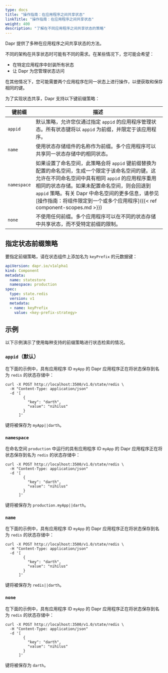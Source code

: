 ```yaml
---
type: docs
title: "操作指南：在应用程序之间共享状态"
linkTitle: "操作指南：在应用程序之间共享状态"
weight: 400
description: "了解在不同应用程序之间共享状态的策略"
---
```


Dapr 提供了多种在应用程序之间共享状态的方法。

不同的架构在共享状态时可能有不同的需求。在某些情况下，您可能会希望：

- 在特定应用程序中封装所有状态
- 让 Dapr 为您管理状态访问

在其他情况下，您可能需要两个应用程序在同一状态上进行操作，以便获取和保存相同的键。

为了实现状态共享，Dapr 支持以下键前缀策略：

| 键前缀 | 描述 |
| ------------ | ----------- |
| `appid` | 默认策略，允许您仅通过指定 `appid` 的应用程序管理状态。所有状态键将以 `appid` 为前缀，并限定于该应用程序。 |
| `name` | 使用状态存储组件的名称作为前缀。多个应用程序可以共享同一状态存储中的相同状态。 |
| `namespace` | 如果设置了命名空间，此策略会将 `appid` 键前缀替换为配置的命名空间，生成一个限定于该命名空间的键。这允许在不同命名空间中具有相同 `appid` 的应用程序重用相同的状态存储。如果未配置命名空间，则会回退到 `appid` 策略。有关 Dapr 中命名空间的更多信息，请参见 [操作指南：将组件限定到一个或多个应用程序]({{< ref component-scopes.md >}}) |
| `none` | 不使用任何前缀。多个应用程序可以在不同的状态存储中共享状态，而不受特定前缀的限制。 |

## 指定状态前缀策略

要指定前缀策略，请在状态组件上添加名为 `keyPrefix` 的元数据键：

```yaml
apiVersion: dapr.io/v1alpha1
kind: Component
metadata:
  name: statestore
  namespace: production
spec:
  type: state.redis
  version: v1
  metadata:
  - name: keyPrefix
    value: <key-prefix-strategy>
```

## 示例

以下示例演示了使用每种支持的前缀策略进行状态检索的情况。

### `appid`（默认）

在下面的示例中，具有应用程序 ID `myApp` 的 Dapr 应用程序正在将状态保存到名为 `redis` 的状态存储中：

```shell
curl -X POST http://localhost:3500/v1.0/state/redis \
  -H "Content-Type: application/json"
  -d '[
        {
          "key": "darth",
          "value": "nihilus"
        }
      ]'
```

键将被保存为 `myApp||darth`。

### `namespace`

在命名空间 `production` 中运行的具有应用程序 ID `myApp` 的 Dapr 应用程序正在将状态保存到名为 `redis` 的状态存储中：

```shell
curl -X POST http://localhost:3500/v1.0/state/redis \
  -H "Content-Type: application/json"
  -d '[
        {
          "key": "darth",
          "value": "nihilus"
        }
      ]'
```

键将被保存为 `production.myApp||darth`。

### `name`

在下面的示例中，具有应用程序 ID `myApp` 的 Dapr 应用程序正在将状态保存到名为 `redis` 的状态存储中：

```shell
curl -X POST http://localhost:3500/v1.0/state/redis \
  -H "Content-Type: application/json"
  -d '[
        {
          "key": "darth",
          "value": "nihilus"
        }
      ]'
```

键将被保存为 `redis||darth`。

### `none`

在下面的示例中，具有应用程序 ID `myApp` 的 Dapr 应用程序正在将状态保存到名为 `redis` 的状态存储中：

```shell
curl -X POST http://localhost:3500/v1.0/state/redis \
  -H "Content-Type: application/json"
  -d '[
        {
          "key": "darth",
          "value": "nihilus"
        }
      ]'
```

键将被保存为 `darth`。